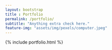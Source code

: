 ```yaml
--- 
layout: bootstrap 
title : Portfolio 
permalink: /portfolio/
subtitle: "Anything extra check here." 
feature-img: "assets/img/pexels/computer.jpeg"
---
```

 
{% include portfolio.html %}
